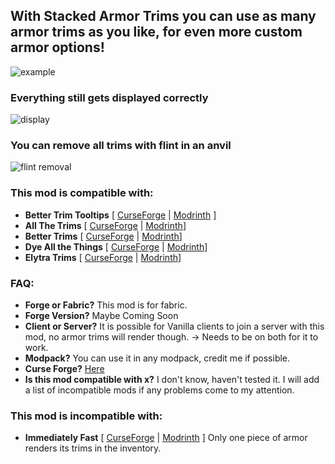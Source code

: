 ## With Stacked Armor Trims you can use as many armor trims as you like, for even more custom armor options!
![example](https://i.postimg.cc/MHscFPHL/2023-02-11-16-32-29.png)

### Everything still gets displayed correctly
![display](https://i.postimg.cc/qq9trtcc/2023-02-11-16-32-40.png)

### You can remove all trims with flint in an anvil
![flint removal](https://i.postimg.cc/Hk3ycLTm/2023-02-11-16-32-58.png)

### This mod is compatible with:
+ **Better Trim Tooltips** [ [CurseForge](https://www.curseforge.com/minecraft/mc-mods/better-trim-tooltips) | [Modrinth](https://modrinth.com/mod/better-trim-tooltips) ]
+ **All The Trims** [ [CurseForge](https://www.curseforge.com/minecraft/mc-mods/all-the-trims) | [Modrinth](https://modrinth.com/mod/allthetrims)]
+ **Better Trims** [ [CurseForge](https://www.curseforge.com/minecraft/mc-mods/better-trims) | [Modrinth](https://modrinth.com/mod/bettertrims)]
+ **Dye All the Things** [ [CurseForge](https://www.curseforge.com/minecraft/mc-mods/dyeallthethings) | [Modrinth](https://modrinth.com/mod/dyeallthethings)]
+ **Elytra Trims** [ [CurseForge](https://www.curseforge.com/minecraft/mc-mods/elytra-trims) | [Modrinth](https://modrinth.com/mod/elytra-trims)]

### FAQ:
+ **Forge or Fabric?** This mod is for fabric.
+ **Forge Version?** Maybe Coming Soon
+ **Client or Server?** It is possible for Vanilla clients to join a server with this mod, no armor trims will render though. -> Needs to be on both for it to work.
+ **Modpack?** You can use it in any modpack, credit me if possible.
+ **Curse Forge?** [Here](https://legacy.curseforge.com/minecraft/mc-mods/stacked-armor-trims)
+ **Is this mod compatible with x?** I don't know, haven't tested it. I will add a list of incompatible mods if any problems come to my attention.

### This mod is incompatible with:
+ **Immediately Fast** [ [CurseForge](https://www.curseforge.com/minecraft/mc-mods/immediatelyfast) | [Modrinth](https://modrinth.com/mod/immediatelyfast) ] Only one piece of armor renders its trims in the inventory.
